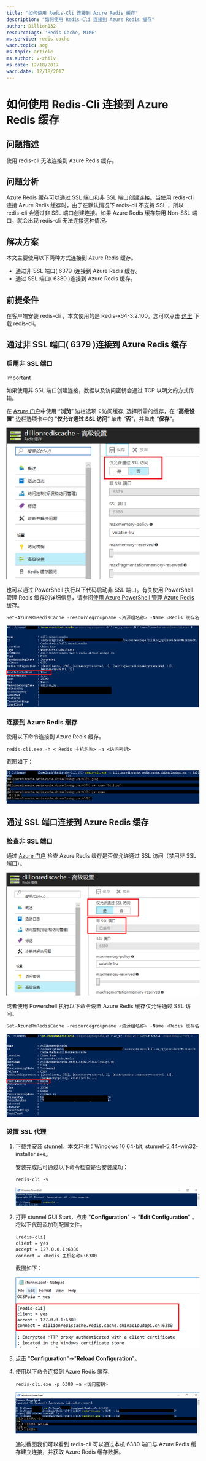 ```yaml
---
title: "如何使用 Redis-Cli 连接到 Azure Redis 缓存"
description: "如何使用 Redis-Cli 连接到 Azure Redis 缓存"
author: Dillion132
resourceTags: 'Redis Cache, MIME'
ms.service: redis-cache
wacn.topic: aog
ms.topic: article
ms.author: v-zhilv
ms.date: 12/18/2017
wacn.date: 12/18/2017
---
```


# 如何使用 Redis-Cli 连接到 Azure Redis 缓存

## 问题描述

使用 redis-cli 无法连接到 Azure Redis 缓存。

## 问题分析

Azure Redis 缓存可以通过 SSL 端口和非 SSL 端口创建连接。当使用 redis-cli 连接 Azure Redis 缓存时，由于在默认情况下 redis-cli 不支持 SSL ，所以 redis-cli 会通过非 SSL 端口创建连接。如果 Azure Redis 缓存禁用 Non-SSL 端口，就会出现 redis-cli 无法连接这种情况。

## 解决方案

本文主要使用以下两种方式连接到 Azure Redis 缓存。

* 通过非 SSL 端口( 6379 )连接到 Azure Redis 缓存。
* 通过 SSL 端口( 6380 )连接到 Azure Redis 缓存。

## 前提条件

在客户端安装 redis-cli ，本文使用的是 Redis-x64-3.2.100。您可以点击 [这里](https://github.com/MicrosoftArchive/redis/releases) 下载 redis-cli。

## 通过非 SSL 端口( 6379 )连接到 Azure Redis 缓存

### 启用非 SSL 端口

> [!IMPORTANT]
> 如果使用非 SSL 端口创建连接，数据以及访问密钥会通过 TCP 以明文的方式传输。

在 [Azure 门户](https://portal.azure.cn/)中使用 “**浏览**” 边栏选项卡访问缓存, 选择所需的缓存，在 “**高级设置**” 边栏选项卡中的 “**仅允许通过 SSL 访问**” 单击 “**否**”，并单击 “**保存**”。

![redisconfigure_portal](./media/aog-redis-cache-using-redis-cli-connect-azure-redis-cache/redisconfigure_portal.PNG)

也可以通过 PowerShell 执行以下代码启动非 SSL 端口。有关使用 PowerShell 管理 Redis 缓存的详细信息，请参阅[使用 Azure PowerShell 管理 Azure Redis 缓存](https://docs.azure.cn/redis-cache/cache-howto-manage-redis-cache-powershell)。

```PowerShell
Set-AzureRmRedisCache -resourcegroupname <资源组名称> -Name <Redis 缓存名称> -EnableNonSSLPort 1
```

![enablenonssl](./media/aog-redis-cache-using-redis-cli-connect-azure-redis-cache/enablenonssl.PNG)

### 连接到 Azure Redis 缓存

使用以下命令连接到 Azure Redis 缓存。

```
redis-cli.exe -h < Redis 主机名称> -a <访问密钥>
```

截图如下：

![nonsslconnect](./media/aog-redis-cache-using-redis-cli-connect-azure-redis-cache/nonsslconnect.PNG)

## 通过 SSL 端口连接到 Azure Redis 缓存

### 检查非 SSL 端口

通过 [Azure 门户](https://portal.azure.cn/) 检查 Azure Redis 缓存是否仅允许通过 SSL 访问（禁用非 SSL 端口）。

![disablenonssl](./media/aog-redis-cache-using-redis-cli-connect-azure-redis-cache/disablenonssl2.PNG)

或者使用 Powershell 执行以下命令设置 Azure Redis 缓存仅允许通过 SSL 访问。

```PowerShell
Set-AzureRmRedisCache -resourcegroupname <资源组名称> -Name <Redis 缓存名称> -EnableNonSSLPort 0
```

![disablenonssl](./media/aog-redis-cache-using-redis-cli-connect-azure-redis-cache/disablenonssl.PNG)

### 设置 SSL 代理

1. 下载并安装 [stunnel](https://www.stunnel.org/downloads.html)。本文环境：Windows 10 64-bit, stunnel-5.44-win32-installer.exe。

    安装完成后可通过以下命令检查是否安装成功：

    ```
    redis-cli -v
    ```

    ![checkinstallresut](./media/aog-redis-cache-using-redis-cli-connect-azure-redis-cache/checkinstallresut.PNG)

2. 打开 stunnel GUI Start，点击 "**Configuration**" -> "**Edit Configuration**" 。将以下代码添加到配置文件。

    ```
    [redis-cli]
    client = yes
    accept = 127.0.0.1:6380
    connect = <Redis 主机名称>:6380
    ```

    截图如下：

    ![editconfig](./media/aog-redis-cache-using-redis-cli-connect-azure-redis-cache/editconfig.PNG)

3. 点击 "**Configuration**"->"**Reload Configuration**"。

4. 使用以下命令连接到 Azure Redis 缓存.

    ```
    redis-cli.exe -p 6380 –a <访问密钥>
    ```

    ![sslconfig](./media/aog-redis-cache-using-redis-cli-connect-azure-redis-cache/sslconfig.PNG)

    通过截图我们可以看到 redis-cli 可以通过本机 6380 端口与 Azure Redis 缓存建立连接，并获取 Azure Redis 缓存数据。